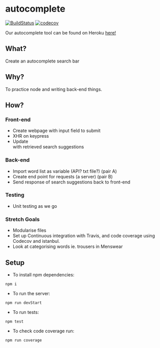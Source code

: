 # autocomplete

[![BuildStatus](https://travis-ci.org/a-la-node/autocomplete.svg?branch=master)](https://travis-ci.org/a-la-node/autocomplete)
[![codecov](https://codecov.io/gh/a-la-node/autocomplete/branch/master/graph/badge.svg)](https://codecov.io/gh/a-la-node/autocomplete)

Our autocomplete tool can be found on Heroku [here!](https://autocorrecter.herokuapp.com/)

## What?
Create an autocomplete search bar

## Why?
To practice node and writing back-end things.

## How?
### Front-end
- Create webpage with input field to submit
- XHR on keypress
- Update <div> with retrieved search suggestions

### Back-end
- Import word list as variable (API? txt file?) (pair A)
- Create end point for requests (a server)      (pair B)
- Send response of search suggestions back to front-end

### Testing
- Unit testing as we go

### Stretch Goals
- Modularise files
- Set up Continuous integration with Travis, and code coverage using Codecov and istanbul.
- Look at categorising words ie. trousers in Menswear

## Setup
- To install npm dependencies:
```
npm i
```
- To run the server:
```
npm run devStart
```
- To run tests:
```
npm test
```
- To check code coverage run:
```
npm run coverage
```
